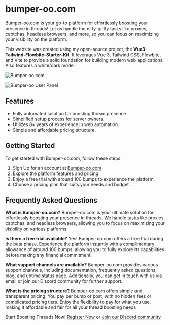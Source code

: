 # bumper-oo.com
Bumper-oo.com is your go-to platform for effortlessly boosting your presence in threads! Let us handle the nitty-gritty tasks like proxies, captchas, headless browsers, and more, so you can focus on maximizing your visibility on the platform.

This website was created using my open-source project, the **Vue3-Tailwind-Flowbite-Starter-Kit**. It leverages Vue 3, Tailwind CSS, Flowbite, and Vite to provide a solid foundation for building modern web applications. Also features a white/dark mode.

![Bumper-oo.com]([https://i.imgur.com/ViCZTjs.png](https://i.imgur.com/QS8gesY.png))

![Bumper-oo User Panel]([https://imgur.com/FQsO8MF.png](https://i.imgur.com/gkWsPUO.png))

## Features

- Fully automated solution for boosting thread presence.
- Simplified setup process for server owners.
- Utilizes 8+ years of experience in web automation.
- Simple and affordable pricing structure.

## Getting Started

To get started with Bumper-oo.com, follow these steps:

1. Sign Up for an account at [Bumper-oo.com](https://bumper-oo.com/signup)
2. Explore the platform features and pricing.
3. Enjoy a free trial with around 100 bumps to experience the platform.
4. Choose a pricing plan that suits your needs and budget.

## Frequently Asked Questions

**What is Bumper-oo.com?**
Bumper-oo.com is your ultimate solution for effortlessly boosting your presence in threads. We handle tasks like proxies, captchas, and headless browsers, allowing you to focus on maximizing your visibility on various platforms.

**Is there a free trial available?**
Yes! Bumper-oo.com offers a free trial during the beta phase. Experience the platform instantly with a complimentary allowance of around 100 bumps, allowing you to fully explore its capabilities before making any financial commitment.

**What support channels are available?**
Bumper-oo.com provides various support channels, including documentation, frequently asked questions, blog, and uptime status page. Additionally, you can get in touch with us via email or join our Discord community for further support.

**What is the pricing structure?**
Bumper-oo.com offers simple and transparent pricing. You pay per bump or post, with no hidden fees or complicated pricing tiers. Enjoy the flexibility to pay for what you use, making it affordable and fair for all your thread boosting needs.

Start Boosting Threads Now!
[Register Now](https://bumper-oo.com/) or [Join our Discord community](https://discord.gg/7uV6H4XHFM)
